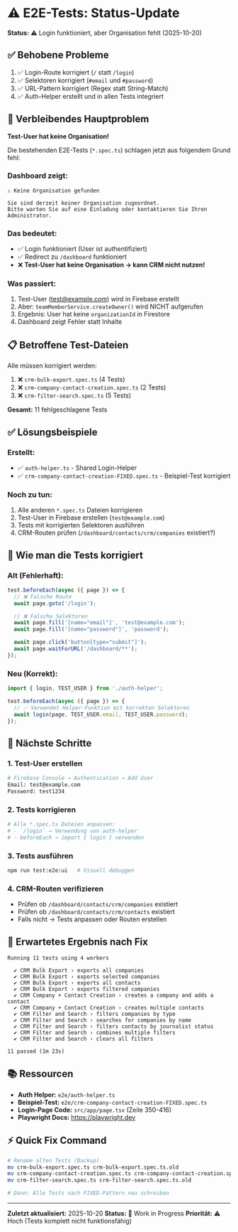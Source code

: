 # ⚠️ E2E-Tests: Status-Update

**Status:** ⚠️ Login funktioniert, aber Organisation fehlt (2025-10-20)

## ✅ Behobene Probleme

1. ✅ Login-Route korrigiert (`/` statt `/login`)
2. ✅ Selektoren korrigiert (`#email` und `#password`)
3. ✅ URL-Pattern korrigiert (Regex statt String-Match)
4. ✅ Auth-Helper erstellt und in allen Tests integriert

## 🐛 Verbleibendes Hauptproblem

**Test-User hat keine Organisation!**

Die bestehenden E2E-Tests (`*.spec.ts`) schlagen jetzt aus folgendem Grund fehl:

### Dashboard zeigt:
```
⚠️ Keine Organisation gefunden

Sie sind derzeit keiner Organisation zugeordnet.
Bitte warten Sie auf eine Einladung oder kontaktieren Sie Ihren Administrator.
```

### Das bedeutet:
- ✅ Login funktioniert (User ist authentifiziert)
- ✅ Redirect zu `/dashboard` funktioniert
- ❌ **Test-User hat keine Organisation → kann CRM nicht nutzen!**

### Was passiert:
1. Test-User (test@example.com) wird in Firebase erstellt
2. Aber: `teamMemberService.createOwner()` wird NICHT aufgerufen
3. Ergebnis: User hat keine `organizationId` in Firestore
4. Dashboard zeigt Fehler statt Inhalte

## 📋 Betroffene Test-Dateien

Alle müssen korrigiert werden:

1. ❌ `crm-bulk-export.spec.ts` (4 Tests)
2. ❌ `crm-company-contact-creation.spec.ts` (2 Tests)
3. ❌ `crm-filter-search.spec.ts` (5 Tests)

**Gesamt:** 11 fehlgeschlagene Tests

## ✅ Lösungsbeispiele

### Erstellt:
- ✅ `auth-helper.ts` - Shared Login-Helper
- ✅ `crm-company-contact-creation-FIXED.spec.ts` - Beispiel-Test korrigiert

### Noch zu tun:
1. Alle anderen `*.spec.ts` Dateien korrigieren
2. Test-User in Firebase erstellen (`test@example.com`)
3. Tests mit korrigierten Selektoren ausführen
4. CRM-Routen prüfen (`/dashboard/contacts/crm/companies` existiert?)

## 🔧 Wie man die Tests korrigiert

### Alt (Fehlerhaft):
```typescript
test.beforeEach(async ({ page }) => {
  // ❌ Falsche Route
  await page.goto('/login');

  // ❌ Falsche Selektoren
  await page.fill('[name="email"]', 'test@example.com');
  await page.fill('[name="password"]', 'password');

  await page.click('button[type="submit"]');
  await page.waitForURL('/dashboard/**');
});
```

### Neu (Korrekt):
```typescript
import { login, TEST_USER } from './auth-helper';

test.beforeEach(async ({ page }) => {
  // ✅ Verwendet Helper-Funktion mit korrekten Selektoren
  await login(page, TEST_USER.email, TEST_USER.password);
});
```

## 📝 Nächste Schritte

### 1. Test-User erstellen
```bash
# Firebase Console → Authentication → Add User
Email: test@example.com
Password: test1234
```

### 2. Tests korrigieren
```bash
# Alle *.spec.ts Dateien anpassen:
# - `/login` → Verwendung von auth-helper
# - beforeEach → import { login } verwenden
```

### 3. Tests ausführen
```bash
npm run test:e2e:ui   # Visuell debuggen
```

### 4. CRM-Routen verifizieren
- Prüfen ob `/dashboard/contacts/crm/companies` existiert
- Prüfen ob `/dashboard/contacts/crm/contacts` existiert
- Falls nicht → Tests anpassen oder Routen erstellen

## 🎯 Erwartetes Ergebnis nach Fix

```
Running 11 tests using 4 workers

  ✔ CRM Bulk Export › exports all companies
  ✔ CRM Bulk Export › exports selected companies
  ✔ CRM Bulk Export › exports all contacts
  ✔ CRM Bulk Export › exports filtered companies
  ✔ CRM Company + Contact Creation › creates a company and adds a contact
  ✔ CRM Company + Contact Creation › creates multiple contacts
  ✔ CRM Filter and Search › filters companies by type
  ✔ CRM Filter and Search › searches for companies by name
  ✔ CRM Filter and Search › filters contacts by journalist status
  ✔ CRM Filter and Search › combines multiple filters
  ✔ CRM Filter and Search › clears all filters

11 passed (1m 23s)
```

## 📚 Ressourcen

- **Auth Helper:** `e2e/auth-helper.ts`
- **Beispiel-Test:** `e2e/crm-company-contact-creation-FIXED.spec.ts`
- **Login-Page Code:** `src/app/page.tsx` (Zeile 350-416)
- **Playwright Docs:** https://playwright.dev

## ⚡ Quick Fix Command

```bash
# Rename alten Tests (Backup)
mv crm-bulk-export.spec.ts crm-bulk-export.spec.ts.old
mv crm-company-contact-creation.spec.ts crm-company-contact-creation.spec.ts.old
mv crm-filter-search.spec.ts crm-filter-search.spec.ts.old

# Dann: Alle Tests nach FIXED-Pattern neu schreiben
```

---

**Zuletzt aktualisiert:** 2025-10-20
**Status:** 🚧 Work in Progress
**Priorität:** ⚠️ Hoch (Tests komplett nicht funktionsfähig)
